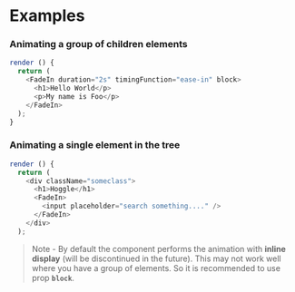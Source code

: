 # Examples

### Animating a group of children elements

```javascript
render () {
  return (
    <FadeIn duration="2s" timingFunction="ease-in" block>
      <h1>Hello World</p>
      <p>My name is Foo</p>
    </FadeIn>
  );
}
```

### Animating a single element in the tree

```javascript
render () {
  return (
    <div className="someclass">
      <h1>Hoggle</h1>
      <FadeIn>
        <input placeholder="search something...." />
      </FadeIn>
    </div>
  );
```

> Note - By default the component performs the animation with **inline display** (will be discontinued in the future). This may not work well where you have a group of elements. So it is recommended to use prop **`block`**.
